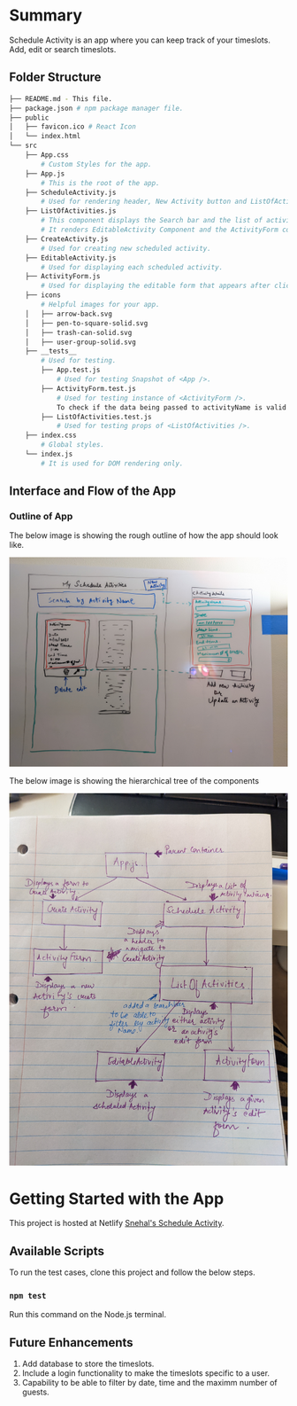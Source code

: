 # Summary

Schedule Activity is an app where you can keep track of your timeslots. Add, edit or search timeslots.

## Folder Structure
```bash
├── README.md - This file.
├── package.json # npm package manager file.
├── public
│   ├── favicon.ico # React Icon
│   └── index.html
└── src
    ├── App.css 
        # Custom Styles for the app.
    ├── App.js 
        # This is the root of the app.
    ├── ScheduleActivity.js 
        # Used for rendering header, New Activity button and ListOfActivities Component.
    ├── ListOfActivities.js 
        # This component displays the Search bar and the list of activities in sorted order.
        # It renders EditableActivity Component and the ActivityForm component when an activity is edited.
    ├── CreateActivity.js 
        # Used for creating new scheduled activity.
    ├── EditableActivity.js 
        # Used for displaying each scheduled activity.
    ├── ActivityForm.js 
        # Used for displaying the editable form that appears after clicking the New Activity button or the pen icon on the already scheduled activity in the ListOfActivities.
    ├── icons 
        # Helpful images for your app.
    │   ├── arrow-back.svg
    │   ├── pen-to-square-solid.svg
    │   ├── trash-can-solid.svg
    │   ├── user-group-solid.svg
    ├── __tests__ 
        # Used for testing.
        ├── App.test.js 
            # Used for testing Snapshot of <App />.
        ├── ActivityForm.test.js 
            # Used for testing instance of <ActivityForm />.
            To check if the data being passed to activityName is valid.
        ├── ListOfActivities.test.js 
            # Used for testing props of <ListOfActivities />.
    ├── index.css 
        # Global styles.
    └── index.js 
        # It is used for DOM rendering only.
```

## Interface and Flow of the App

### Outline of App

The below image is showing the rough outline of how the app should look like.

![](images/outlineOfApp.jpg)

The below image is showing the hierarchical tree of the components

![](images/componentHierarchicalTree.jpg)

# Getting Started with the App

This project is hosted at Netlify [Snehal's Schedule Activity](https://snehal-schedule-activity.netlify.app/).

## Available Scripts

To run the test cases, clone this project and follow the below steps.

### `npm test`

Run this command on the Node.js terminal.

## Future Enhancements

1. Add database to store the timeslots.
2. Include a login functionality to make the timeslots specific to a user.
3. Capability to be able to filter by date, time and the maximm number of guests.



